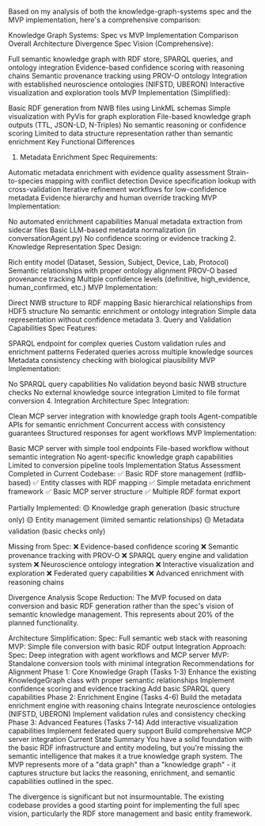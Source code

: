 Based on my analysis of both the knowledge-graph-systems spec and the MVP
implementation, here's a comprehensive comparison:

Knowledge Graph Systems: Spec vs MVP Implementation Comparison Overall
Architecture Divergence Spec Vision (Comprehensive):

Full semantic knowledge graph with RDF store, SPARQL queries, and ontology
integration Evidence-based confidence scoring with reasoning chains Semantic
provenance tracking using PROV-O ontology Integration with established
neuroscience ontologies (NIFSTD, UBERON) Interactive visualization and
exploration tools MVP Implementation (Simplified):

Basic RDF generation from NWB files using LinkML schemas Simple visualization
with PyVis for graph exploration File-based knowledge graph outputs (TTL,
JSON-LD, N-Triples) No semantic reasoning or confidence scoring Limited to data
structure representation rather than semantic enrichment Key Functional
Differences

1. Metadata Enrichment Spec Requirements:

Automatic metadata enrichment with evidence quality assessment Strain-to-species
mapping with conflict detection Device specification lookup with
cross-validation Iterative refinement workflows for low-confidence metadata
Evidence hierarchy and human override tracking MVP Implementation:

No automated enrichment capabilities Manual metadata extraction from sidecar
files Basic LLM-based metadata normalization (in conversationAgent.py) No
confidence scoring or evidence tracking 2. Knowledge Representation Spec Design:

Rich entity model (Dataset, Session, Subject, Device, Lab, Protocol) Semantic
relationships with proper ontology alignment PROV-O based provenance tracking
Multiple confidence levels (definitive, high_evidence, human_confirmed, etc.)
MVP Implementation:

Direct NWB structure to RDF mapping Basic hierarchical relationships from HDF5
structure No semantic enrichment or ontology integration Simple data
representation without confidence metadata 3. Query and Validation Capabilities
Spec Features:

SPARQL endpoint for complex queries Custom validation rules and enrichment
patterns Federated queries across multiple knowledge sources Metadata
consistency checking with biological plausibility MVP Implementation:

No SPARQL query capabilities No validation beyond basic NWB structure checks No
external knowledge source integration Limited to file format conversion 4.
Integration Architecture Spec Integration:

Clean MCP server integration with knowledge graph tools Agent-compatible APIs
for semantic enrichment Concurrent access with consistency guarantees Structured
responses for agent workflows MVP Implementation:

Basic MCP server with simple tool endpoints File-based workflow without semantic
integration No agent-specific knowledge graph capabilities Limited to conversion
pipeline tools Implementation Status Assessment Completed in Current Codebase:
✅ Basic RDF store management (rdflib-based) ✅ Entity classes with RDF mapping
✅ Simple metadata enrichment framework ✅ Basic MCP server structure ✅
Multiple RDF format export

Partially Implemented: 🟡 Knowledge graph generation (basic structure only) 🟡
Entity management (limited semantic relationships) 🟡 Metadata validation (basic
checks only)

Missing from Spec: ❌ Evidence-based confidence scoring ❌ Semantic provenance
tracking with PROV-O ❌ SPARQL query engine and validation system ❌
Neuroscience ontology integration ❌ Interactive visualization and exploration
❌ Federated query capabilities ❌ Advanced enrichment with reasoning chains

Divergence Analysis Scope Reduction: The MVP focused on data conversion and
basic RDF generation rather than the spec's vision of semantic knowledge
management. This represents about 20% of the planned functionality.

Architecture Simplification: Spec: Full semantic web stack with reasoning MVP:
Simple file conversion with basic RDF output Integration Approach: Spec: Deep
integration with agent workflows and MCP server MVP: Standalone conversion tools
with minimal integration Recommendations for Alignment Phase 1: Core Knowledge
Graph (Tasks 1-3) Enhance the existing KnowledgeGraph class with proper semantic
relationships Implement confidence scoring and evidence tracking Add basic
SPARQL query capabilities Phase 2: Enrichment Engine (Tasks 4-6) Build the
metadata enrichment engine with reasoning chains Integrate neuroscience
ontologies (NIFSTD, UBERON) Implement validation rules and consistency checking
Phase 3: Advanced Features (Tasks 7-14) Add interactive visualization
capabilities Implement federated query support Build comprehensive MCP server
integration Current State Summary You have a solid foundation with the basic RDF
infrastructure and entity modeling, but you're missing the semantic intelligence
that makes it a true knowledge graph system. The MVP represents more of a "data
graph" than a "knowledge graph" - it captures structure but lacks the reasoning,
enrichment, and semantic capabilities outlined in the spec.

The divergence is significant but not insurmountable. The existing codebase
provides a good starting point for implementing the full spec vision,
particularly the RDF store management and basic entity framework.

